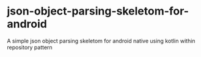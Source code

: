 # json-object-parsing-skeletom-for-android

A simple json object parsing skeletom for android native using kotlin within repository pattern
